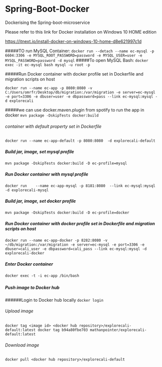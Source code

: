 # Spring-Boot-Docker
Dockerising the Spring-boot-microservice

Please refer to this link for Docker installation on Windows 10 HOME edition

https://itnext.io/install-docker-on-windows-10-home-d8e621997c1d

#####TO run MySQL Container:
``
docker run --detach --name ec-mysql -p 6604:3306 -e MYSQL_ROOT_PASSWORD=password -e MYSQL_USER=user -e MYSQL_PASSWORD=password -d mysql
``
#####To open MySQL Bash:
``
docker exec -it ec-mysql bash
mysql -u root -p
``

#####Run Docker container with docker profile set in Dockerfile and migration scripts on host

``
docker run --name ec-app -p 8080:8080 -v C:/Users/omrfr/Desktop/db/migration:/var/migration -e server=ec-mysql -e port=3306 -e dbuser=user -e dbpassword=pass --link ec-mysql:mysql -d explorecali
``

#####we can use docker.maven.plugin from spotify to run the app in docker
``
mvn package -DskipTests docker:build 
``
###### container with default property set in Dockerfile
``
docker run --name ec-app-default -p 8080:8080  -d explorecali-default
``
##### Build jar, image, set mysql profile
``
mvn package -DskipTests docker:build -D ec-profile=mysql
``
##### Run Docker container with mysql profile
``
docker run    --name ec-app-mysql -p 8181:8080  --link ec-mysql:mysql -d explorecali-mysql
``
##### Build jar, image, set docker profile
``
mvn package -DskipTests docker:build -D ec-profile=docker
``
##### Run Docker container with docker profile set in Dockerfile and migration scripts on host
``
docker run --name ec-app-docker -p 8282:8080 -v ~/db/migration:/var/migration -e server=ec-mysql -e port=3306 -e dbuser=cali_user -e dbpassword=cali_pass --link ec-mysql:mysql -d explorecali-docker
``
##### Enter Docker container
``
docker exec -t -i ec-app /bin/bash
``
#####
##### Push image to Docker hub
######Login to Docker hub locally
``docker login``
###### Upload image
``
docker tag <image id> <docker hub repository>/explorecali-default:latest
docker tag b94a80fbe703 mathanpointer/explorecali-default:latest
``
###### Download image
``
docker pull <docker hub repository>/explorecali-default
``